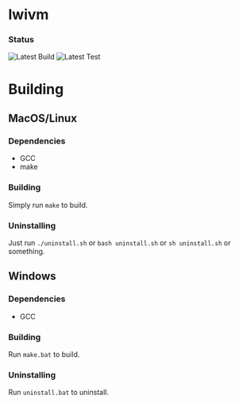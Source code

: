 # lwivm

### Status
![Latest Build](https://github.com/TechDudie/lwivm/actions/workflows/make.yml/badge.svg)
![Latest Test](https://github.com/TechDudie/lwivm/actions/workflows/test.yml/badge.svg)

# Building

## MacOS/Linux

### Dependencies
* GCC
* make

### Building

Simply run ```make``` to build.

### Uninstalling

Just run ```./uninstall.sh``` or ```bash uninstall.sh``` or ```sh uninstall.sh``` or something.

## Windows

### Dependencies
* GCC

### Building

Run ```make.bat``` to build.

### Uninstalling

Run ```uninstall.bat``` to uninstall.
